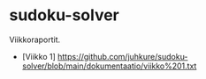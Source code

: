 # sudoku-solver

Viikkoraportit.

* [Viikko 1] https://github.com/juhkure/sudoku-solver/blob/main/dokumentaatio/viikko%201.txt
